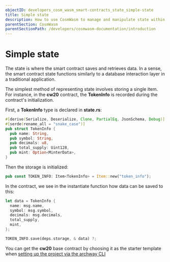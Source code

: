 ```yaml
---
objectID: developers_cosm_wasm_smart-contracts_state_simple-state
title: Simple state
description: How to use CosmWasm to manage and manipulate state within a smart contract
parentSection: CosmWasm
parentSectionPath: /developers/cosmwasm-documentation/introduction
---
```


# Simple state

The state is where the smart contract saves and retrieves data. In a sense, the smart contract state functions similarly to a database interaction layer in a traditional application.

The simplest method of representing state involves storing a single item. For instance, in the **cw20** contract, the **TokenInfo** is recorded during the contract's initialization.

First, a **TokenInfo** type is declared in **state.rs**:

```rust
#[derive(Serialize, Deserialize, Clone, PartialEq, JsonSchema, Debug)]
#[serde(rename_all = "snake_case")]
pub struct TokenInfo {
  pub name: String,
  pub symbol: String,
  pub decimals: u8,
  pub total_supply: Uint128,
  pub mint: Option<MinterData>,
}
```

Then the storage is initialized:

```rust
pub const TOKEN_INFO: Item<TokenInfo> = Item::new("token_info");
```

In the contract, we see in the instantiate function how data can be saved to this:

```rust
let data = TokenInfo {
  name: msg.name,
  symbol: msg.symbol,
  decimals: msg.decimals,
  total_supply,
  mint,
};

TOKEN_INFO.save(deps.storage, & data) ?;
```

You can get the **cw20** base contract by choosing it as the starter template when [setting up the project via the archway CLI](/developers/getting-started/setup)